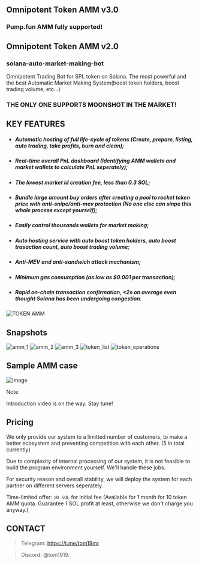 
## Omnipotent Token AMM v3.0
### Pump.fun AMM fully supported!

## Omnipotent Token AMM v2.0
### solana-auto-market-making-bot
Omnipotent Trading Bot for SPL token on Solana. The most powerful and the best Automatic Market Making System(boost token holders, boost trading volume, etc...)

### THE ONLY ONE SUPPORTS MOONSHOT IN THE MARKET!

## KEY FEATURES
- ##### Automatic hosting of full life-cycle of tokens (Create, prepare, listing, auto trading, take profits, burn and clean); 
- ##### Real-time overall PnL dashboard (Identifying AMM wallets and market wallets to calculate PnL seperately); 
- ##### The lowest market id creation fee, less than 0.3 SOL;
- ##### Bundle large amount buy orders after creating a pool to rocket token price with anti-snipe/anti-mev protection (No one else can sinpe this whole process except yourself);
- ##### Easily control thousands wallets for market making;
- ##### Auto hosting service with auto boost token holders, auto boost trasaction count, auto boost trading volume;
- ##### Anti-MEV and anti-sandwich attack mechanism;
- ##### Minimum gas consumption (as low as $0.001 per transaction);
- ##### Rapid on-chain transaction confirmation, <2s on average even thought Solana has been undergoing congestion.
![TOKEN AMM](https://github.com/lfginweb3/solana-trading-bot/assets/172020678/ed7d16c4-002e-4423-b73c-f5c4dde0bacb)


## Snapshots
![amm_1](https://github.com/lfginweb3/solana-trading-bot/assets/172020678/0f66ec44-49ba-491a-8b30-fcfd9bb275c8)
![amm_2](https://github.com/lfginweb3/solana-trading-bot/assets/172020678/a90bca0d-41ec-41f1-9274-227dd4b54fa9)
![amm_3](https://github.com/lfginweb3/solana-trading-bot/assets/172020678/d4fe7956-fe4f-45c1-ad0f-fc45c920f71b)
![token_list](https://github.com/lfginweb3/solana-trading-bot/assets/172020678/43950372-1ed6-44ec-a6c2-e7e4c1d20b13)
![token_operations](https://github.com/lfginweb3/solana-trading-bot/assets/172020678/88abea7c-dd50-4e92-8a34-a1b5275a04be)


## Sample AMM case
![image](https://github.com/lfginweb3/solana-trading-bot/assets/172020678/a55bbb8b-935a-4cdd-a7b8-97ad82e51d8f)


> [!NOTE]
> Introduction video is on the way. Stay tune!


## Pricing
We only provide our system to a limitted number of customers, to make a better ecosystem and preventing competition with each other. (5 in total currently) 

Due to complexity of internal processing of our system, it is not feasible to build the program environment yourself. We'll handle these jobs.

For security reason and overall stability, we will deploy the system for each partner on different servers seperately.

Time-limited offer: `10 SOL` for initial fee (Available for 1 month for 10 token AMM quota. Guarantee 1 SOL profit at least, otherwise we don't charge you anyway.)

  
## CONTACT
> Telegram: https://t.me/tom19mr  

> Discord: @tom1919.


